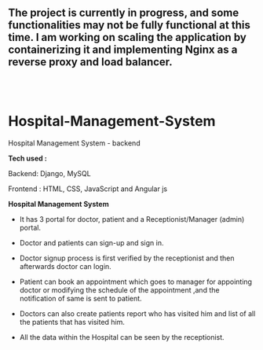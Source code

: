 ## The project is currently in progress, and some functionalities may not be fully functional at this time. I am working on scaling the application by containerizing it and implementing Nginx as a reverse proxy and load balancer.

<br>
<br>
 

# Hospital-Management-System
Hospital Management System - backend

**Tech used :**

Backend: Django, MySQL

Frontend : HTML, CSS, JavaScript and Angular js 


**Hospital Management System** 

* It has 3 portal for doctor, patient and a Receptionist/Manager (admin) portal. 

* Doctor and patients can sign-up and sign in. 

* Doctor signup process is first verified by the receptionist and then afterwards doctor can login. 

* Patient can book an appointment which goes to manager for appointing doctor or modifying the schedule of the appointment ,and
the notification of same is sent to patient. 

* Doctors can also create patients report who has visited him and list of all the patients that has visited him.

* All the data within the Hospital can be seen by the receptionist.


